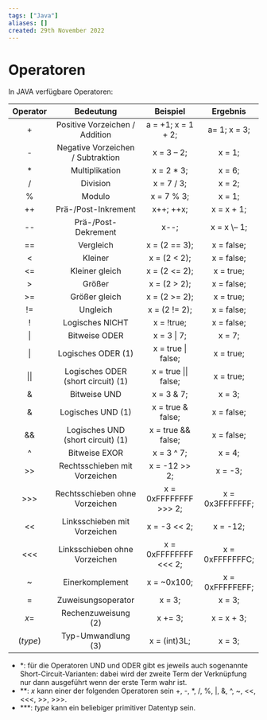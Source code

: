 ```yaml
---
tags: ["Java"]
aliases: []
created: 29th November 2022
---
```


# Operatoren

In JAVA verfügbare Operatoren:

| Operator |             Bedeutung              |       Beispiel        |    Ergebnis     |
|:--------:|:----------------------------------:|:---------------------:|:---------------:|
|    \+    |   Positive Vorzeichen / Addition   |  a = +1; x = 1 + 2;   |  a= 1; x = 3;   |
|    \-    | Negative Vorzeichen / Subtraktion  |      x = 3 – 2;       |     x = 1;      |
|    \*    |           Multiplikation           |      x = 2 \* 3;      |     x = 6;      |
|    /     |              Division              |      x = 7 / 3;       |     x = 2;      |
|    %     |               Modulo               |      x = 7 % 3;       |     x = 1;      |
|    ++    |        Prä-/Post-Inkrement         |      x++;  ++x;       |   x = x + 1;    |
|    --    |        Prä-/Post-Dekrement         |        x\-\-;         |   x = x \– 1;   |
|    ==    |             Vergleich              |     x = (2 == 3);     |   x = false;    |
|    <     |              Kleiner               |     x = (2 < 2);      |   x = false;    |
|    <=    |           Kleiner gleich           |     x = (2 <= 2);     |    x = true;    |
|    \>    |               Größer               |     x = (2 \> 2);     |   x = false;    |
|   \>\=   |           Größer gleich            |    x = (2 \>= 2);     |    x = true;    |
|    !=    |              Ungleich              |     x = (2 != 2);     |   x = false;    |
|    !     |          Logisches NICHT           |      x = !true;       |   x = false;    |
|    \|    |           Bitweise ODER            |      x = 3 \| 7;      |     x = 7;      |
|    \|    |         Logisches ODER (1)         |  x = true \| false;   |    x = true;    |
|   \|\|   | Logisches ODER (short circuit) (1) | x = true \|\| false;  |    x = true;    |
|    &     |            Bitweise UND            |      x = 3 & 7;       |     x = 3;      |
|    &     |         Logisches UND (1)          |   x = true & false;   |   x = false;    |
|    &&    | Logisches UND (short circuit) (1)  |  x = true && false;   |   x = false;    |
|    ^     |           Bitweise EXOR            |      x = 3 ^ 7;       |     x = 4;      |
|   \>\>   |   Rechtsschieben mit Vorzeichen    |     x = -12 >> 2;     |     x = -3;     |
|  \>\>\>  |   Rechtsschieben ohne Vorzeichen   | x = 0xFFFFFFFF >>> 2; | x = 0x3FFFFFFF; |
|    <<    |    Linksschieben mit Vorzeichen    |     x = -3 << 2;      |    x = -12;     |
|   <<<    |   Linksschieben ohne Vorzeichen    | x = 0xFFFFFFFF <<< 2; | x = 0xFFFFFFFC; |
|    ~     |          Einerkomplement           |      x = ~0x100;      | x = 0xFFFFFEFF; |
|    =     |         Zuweisungsoperator         |        x = 3;         |     x = 3;      |
|   *x*=   |        Rechenzuweisung (2)         |        x += 3;        |   x = x + 3;    |
| (*type*) |         Typ-Umwandlung (3)         |     x = (int)3L;      |     x = 3;      |

- \*: für die Operatoren UND und ODER gibt es jeweils auch sogenannte Short-Circuit-Varianten: dabei wird der zweite Term der Verknüpfung nur dann ausgeführt wenn der erste Term wahr ist.
- \*\*: *x* kann einer der folgenden Operatoren sein +, -, *, /, %, |, &, ^, ~, <<, <<<, >>, >>>.
- \*\*\*: *type* kann ein beliebiger primitiver Datentyp sein.
